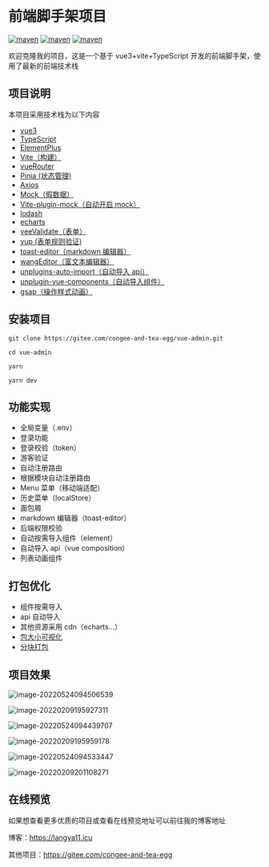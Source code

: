 # 前端脚手架项目

[![maven](https://img.shields.io/badge/vue-3.2.25-brightgreen.svg)](https://github.com/vuejs/vue)
[![maven](https://img.shields.io/badge/typescript-4.4.4-brightgreen.svg)](https://www.tslang.cn/index.html)
[![maven](https://img.shields.io/badge/vite-2.7.2-brightgreen.svg)](https://www.vitejs.net/guide/#scaffolding-your-first-vite-project)

欢迎克隆我的项目，这是一个基于 vue3+vite+TypeScript 开发的前端脚手架，使用了最新的前端技术栈

## 项目说明

本项目采用技术栈为以下内容

- [vue3](https://v3.cn.vuejs.org/)
- [TypeScript](https://www.tslang.cn/index.html)
- [ElementPlus](https://element-plus.gitee.io/zh-CN/)
- [Vite（构建）](https://www.vitejs.net/)
- [vueRouter](https://router.vuejs.org/zh/)
- [Pinia (状态管理)](https://pinia.vuejs.org/)
- [Axios](https://www.axios-http.cn/docs/intro)
- [Mock（假数据）](http://mockjs.com/)
- [Vite-plugin-mock（自动开启 mock）](https://github.com/vbenjs/vite-plugin-mock/blob/HEAD/README.zh_CN.md)
- [lodash](https://www.lodashjs.com/)
- [echarts](https://echarts.apache.org/zh/index.html)
- [veeValidate（表单）](https://vee-validate.logaretm.com/v4/)
- [yup (表单规则验证)](https://github.com/jquense/yup)
- [toast-editor（markdown 编辑器）](https://ui.toast.com/tui-editor)
- [wangEditor（富文本编辑器）](https://www.wangeditor.com/)
- [unplugins-auto-import（自动导入 api）](https://doc.houdunren.com/vue/5%20%E6%8F%92%E4%BB%B6%E6%89%A9%E5%B1%95.html#%E8%87%AA%E5%8A%A8%E5%BC%95%E5%85%A5api)
- [unplugin-vue-components（自动导入组件）](https://doc.houdunren.com/vue/5%20%E6%8F%92%E4%BB%B6%E6%89%A9%E5%B1%95.html#%E8%87%AA%E5%8A%A8%E5%8A%A0%E8%BD%BD%E7%BB%84%E4%BB%B6)
- [gsap（操作样式动画）](https://github.com/greensock/GSAP)

## 安装项目

```
git clone https://gitee.com/congee-and-tea-egg/vue-admin.git

cd vue-admin

yarn

yarn dev
```

## 功能实现

- 全局变量（.env）
- 登录功能
- 登录校验（token）
- 游客验证
- 自动注册路由
- 根据模块自动注册路由
- Menu 菜单（移动端适配）
- 历史菜单（localStore）
- 面包屑
- markdown 编辑器（toast-editor）
- 后端权限校验
- 自动按需导入组件（element）
- 自动导入 api（vue composition）
- 列表动画组件

## 打包优化

- 组件按需导入
- api 自动导入
- 其他资源采用 cdn（echarts...）
- [包大小可视化](https://github.com/btd/rollup-plugin-visualizer)
- [分块打包](https://doc.houdunren.com/vue/4%20%E4%BC%98%E5%8C%96%E6%89%93%E5%8C%85.html#%E5%88%86%E5%9D%97%E6%89%93%E5%8C%85)

## 项目效果

![image-20220524094506539](https://heart-note-images.oss-cn-beijing.aliyuncs.com/image-20220524094506539.png)

![image-20220209195927311](https://s2.loli.net/2022/02/09/wXOyeAxuojJp5iN.png)

![image-20220524094439707](https://heart-note-images.oss-cn-beijing.aliyuncs.com/image-20220524094439707.png)

![image-20220209195959178](https://s2.loli.net/2022/02/09/wrB5vsxkdRJUE91.png)

![image-20220524094533447](https://heart-note-images.oss-cn-beijing.aliyuncs.com/image-20220524094533447.png)

![image-20220209201108271](https://s2.loli.net/2022/02/09/9dONjSeoRUAlzZa.png)

## 在线预览

如果想查看更多优质的项目或查看在线预览地址可以前往我的博客地址

博客：https://langya11.icu

其他项目：https://gitee.com/congee-and-tea-egg
